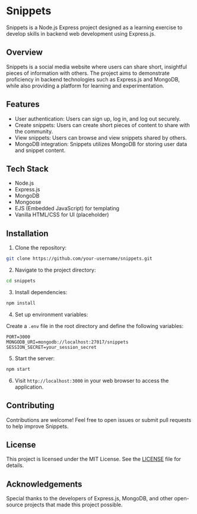 # Snippets

Snippets is a Node.js Express project designed as a learning exercise to develop skills in backend web development using Express.js.

## Overview

Snippets is a social media website where users can share short, insightful pieces of information with others. The project aims to demonstrate proficiency in backend technologies such as Express.js and MongoDB, while also providing a platform for learning and experimentation.

## Features

- User authentication: Users can sign up, log in, and log out securely.
- Create snippets: Users can create short pieces of content to share with the community.
- View snippets: Users can browse and view snippets shared by others.
- MongoDB integration: Snippets utilizes MongoDB for storing user data and snippet content.

## Tech Stack

- Node.js
- Express.js
- MongoDB
- Mongoose
- EJS (Embedded JavaScript) for templating
- Vanilla HTML/CSS for UI (placeholder)

## Installation

1. Clone the repository:

```bash
git clone https://github.com/your-username/snippets.git
```

2. Navigate to the project directory:

```bash
cd snippets
```

3. Install dependencies:

```bash
npm install
```

4. Set up environment variables:

Create a `.env` file in the root directory and define the following variables:

```
PORT=3000
MONGODB_URI=mongodb://localhost:27017/snippets
SESSION_SECRET=your_session_secret
```

5. Start the server:

```bash
npm start
```

6. Visit `http://localhost:3000` in your web browser to access the application.

## Contributing

Contributions are welcome! Feel free to open issues or submit pull requests to help improve Snippets.

## License

This project is licensed under the MIT License. See the [LICENSE](LICENSE) file for details.

## Acknowledgements

Special thanks to the developers of Express.js, MongoDB, and other open-source projects that made this project possible.
